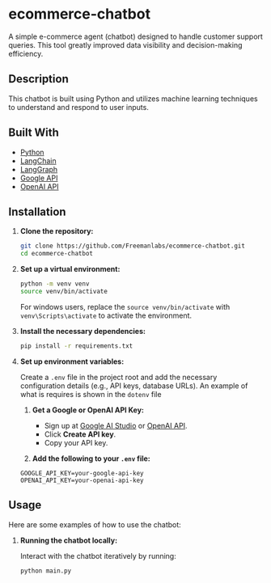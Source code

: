 # ecommerce-chatbot

A simple e-commerce agent (chatbot) designed to handle customer support queries. This tool greatly improved data visibility and decision-making efficiency.

## Description
This chatbot is built using Python and utilizes machine learning techniques to understand and respond to user inputs.

## Built With

- [Python](https://www.python.org/)
- [LangChain](https://www.langchain.com/)
- [LangGraph](https://www.langchain.com/langgraph)
- [Google API](https://aistudio.google.com/app/)
- [OpenAI API](https://openai.com/index/openai-api/)

## Installation

1. **Clone the repository:**

    ```bash
    git clone https://github.com/Freemanlabs/ecommerce-chatbot.git
    cd ecommerce-chatbot
    ```

2. **Set up a virtual environment:**

    ```bash
    python -m venv venv
    source venv/bin/activate
    ```
    For windows users, replace the `source venv/bin/activate` with `venv\Scripts\activate` to activate the environment.

3. **Install the necessary dependencies:**

    ```bash
    pip install -r requirements.txt
    ```

4. **Set up environment variables:**

    Create a `.env` file in the project root and add the necessary configuration details (e.g., API keys, database URLs). An example of what is requires is shown in the `dotenv` file

    1. **Get a Google or OpenAI API Key:**
        - Sign up at [Google AI Studio](https://aistudio.google.com/app/apikey) or [OpenAI API](https://openai.com/index/openai-api/).
        - Click **Create API key**.
        - Copy your API key.

    2. **Add the following to your `.env` file:**

    ```plaintext
    GOOGLE_API_KEY=your-google-api-key
    OPENAI_API_KEY=your-openai-api-key
    ```

## Usage

Here are some examples of how to use the chatbot:

1. **Running the chatbot locally:**

    Interact with the chatbot iteratively by running:

    ```bash
    python main.py
    ```
